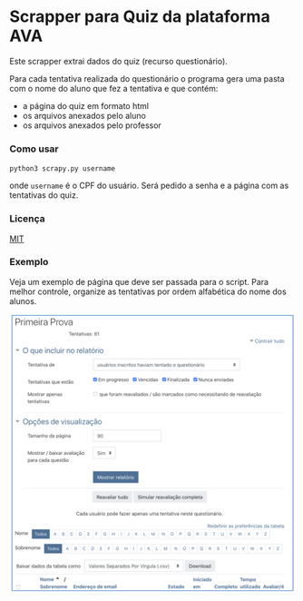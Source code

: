 # Scrapper para Quiz da plataforma AVA


Este scrapper extrai dados do quiz (recurso questionário). 

Para cada tentativa realizada do questionário o programa gera uma pasta com o nome do aluno que fez a tentativa e que contém: 

* a página do quiz em formato html
* os arquivos anexados pelo aluno
* os arquivos anexados pelo professor

### Como usar

```
python3 scrapy.py username
```

onde `username` é o CPF do usuário. Será pedido a senha e a página com as tentativas do quiz.



### Licença 
[MIT](https://choosealicense.com/licenses/mit/)

### Exemplo

Veja um exemplo de página que deve ser passada para o script. Para melhor controle, organize as tentativas por ordem alfabética do nome dos alunos.

![alt text](https://github.com/r4mosm/crawler-quiz-AVA/blob/main/AVA_page_quiz.png?raw=true)

